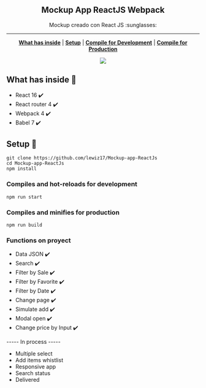 <p align="center">
    <h2 align="center">Mockup App ReactJS Webpack</h2>
</p>

<p align="center">Mockup creado con React JS :sunglasses:</p>

***

<p align="center">
    <b><a href="README.md#what-has-inside">What has inside</a></b>
    |
    <b><a href="README.md#setup">Setup</a></b>
    |
    <b><a href="README.md#compiles-and-hot-reloads-for-development">Compile for Development</a></b>
    |
    <b><a href="README.md#compiles-and-minifies-for-production">Compile for Production</a></b>
</p>

<p align="center">
    <img src="https://i.imgur.com/JgMuVRD.png" />
</p>

## What has inside :pushpin:

- React 16 :heavy_check_mark:
- React router 4 :heavy_check_mark:
- Webpack 4 :heavy_check_mark:
- Babel 7 :heavy_check_mark:

## Setup :pushpin:

```
git clone https://github.com/lewiz17/Mockup-app-ReactJs
cd Mockup-app-ReactJs
npm install
```

### Compiles and hot-reloads for development
```
npm run start
```

### Compiles and minifies for production
```
npm run build
```
### Functions on proyect

- Data JSON :heavy_check_mark:
- Search :heavy_check_mark:
- Filter by Sale :heavy_check_mark:
- Filter by Favorite :heavy_check_mark:
- Filter by Date :heavy_check_mark:
- Change page :heavy_check_mark:
- Simulate add :heavy_check_mark:
- Modal open :heavy_check_mark:
- Change price by Input :heavy_check_mark:

----- In process -----

- Multiple select
- Add items whistlist
- Responsive app
- Search status
- Delivered
